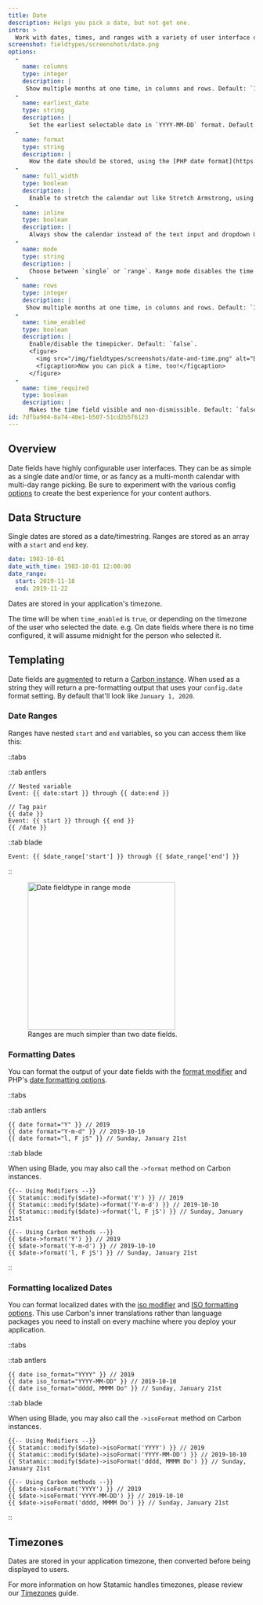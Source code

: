 ```yaml
---
title: Date
description: Helps you pick a date, but not get one.
intro: >
  Work with dates, times, and ranges with a variety of user interface options that make you really enjoy basically just picking numbers from a table.
screenshot: fieldtypes/screenshots/date.png
options:
  -
    name: columns
    type: integer
    description: |
     Show multiple months at one time, in columns and rows. Default: `1`.
  -
    name: earliest_date
    type: string
    description: |
      Set the earliest selectable date in `YYYY-MM-DD` format. Default: `1900-01-01`.
  -
    name: format
    type: string
    description: |
      How the date should be stored, using the [PHP date format](https://www.php.net/manual/en/datetime.format.php). We recommend choosing a format which stores date & time.
  -
    name: full_width
    type: boolean
    description: |
      Enable to stretch the calendar out like Stretch Armstrong, using the maximum amount of available horizontal space. Default: `false`.
  -
    name: inline
    type: boolean
    description: |
      Always show the calendar instead of the text input and dropdown UI. Default: `false`.
  -
    name: mode
    type: string
    description: |
      Choose between `single` or `range`. Range mode disables the time picker. Default: `single`.
  -
    name: rows
    type: integer
    description: |
     Show multiple months at one time, in columns and rows. Default: `1`.
  -
    name: time_enabled
    type: boolean
    description: |
      Enable/disable the timepicker. Default: `false`.
      <figure>
        <img src="/img/fieldtypes/screenshots/date-and-time.png" alt="Date fieldtype with time enabled" width="492">
        <figcaption>Now you can pick a time, too!</figcaption>
      </figure>
  -
    name: time_required
    type: boolean
    description: |
      Makes the time field visible and non-dismissible. Default: `false`.
id: 7dfba904-8a74-40e1-b507-51cd2b5f6123
---
```


## Overview

Date fields have highly configurable user interfaces. They can be as simple as a single date and/or time, or as fancy as a multi-month calendar with multi-day range picking. Be sure to experiment with the various config [options](#options) to create the best experience for your content authors.

## Data Structure

Single dates are stored as a date/timestring. Ranges are stored as an array with a `start` and `end` key.

``` yaml
date: 1983-10-01
date_with_time: 1983-10-01 12:00:00
date_range:
  start: 2019-11-18
  end: 2019-11-22
```

Dates are stored in your application's timezone. 

The time will be when `time_enabled` is `true`, or depending on the timezone of the user who selected the date. e.g. On date fields where there is no time configured, it will assume midnight for the person who selected it.

## Templating

Date fields are [augmented](/augmentation) to return a [Carbon instance][carbon]. When used as a string they will return a pre-formatting output that uses your `config.date` format setting. By default that'll look like `January 1, 2020`.

### Date Ranges

Ranges have nested `start` and `end` variables, so you can access them like this:

::tabs

::tab antlers
```antlers
// Nested variable
Event: {{ date:start }} through {{ date:end }}

// Tag pair
{{ date }}
Event: {{ start }} through {{ end }}
{{ /date }}
```

::tab blade

```blade
Event: {{ $date_range['start'] }} through {{ $date_range['end'] }}
```

::

<figure>
  <img src="/img/fieldtypes/screenshots/date-range.png" alt="Date fieldtype in range mode" width="301">
  <figcaption>Ranges are much simpler than two date fields.</figcaption>
</figure>

### Formatting Dates

You can format the output of your date fields with the [format modifier](/modifiers/format) and PHP's [date formatting options](https://www.php.net/manual/en/function.date.php).

::tabs

::tab antlers
```antlers
{{ date format="Y" }} // 2019
{{ date format="Y-m-d" }} // 2019-10-10
{{ date format="l, F jS" }} // Sunday, January 21st
```

::tab blade

When using Blade, you may also call the `->format` method on Carbon instances.

```blade
{{-- Using Modifiers --}}
{{ Statamic::modify($date)->format('Y') }} // 2019
{{ Statamic::modify($date)->format('Y-m-d') }} // 2019-10-10
{{ Statamic::modify($date)->format('l, F jS') }} // Sunday, January 21st

{{-- Using Carbon methods --}}
{{ $date->format('Y') }} // 2019
{{ $date->format('Y-m-d') }} // 2019-10-10
{{ $date->format('l, F jS') }} // Sunday, January 21st
```

::

### Formatting localized Dates

You can format localized dates with the [iso modifier](/modifiers/iso_format) and [ISO formatting options](https://carbon.nesbot.com/docs/#api-localization). This use Carbon's inner translations rather than language packages you need to install on every machine where you deploy your application.

::tabs

::tab antlers
```antlers
{{ date iso_format="YYYY" }} // 2019
{{ date iso_format="YYYY-MM-DD" }} // 2019-10-10
{{ date iso_format="dddd, MMMM Do" }} // Sunday, January 21st
```

::tab blade

When using Blade, you may also call the `->isoFormat` method on Carbon instances.

```blade
{{-- Using Modifiers --}}
{{ Statamic::modify($date)->isoFormat('YYYY') }} // 2019
{{ Statamic::modify($date)->isoFormat('YYYY-MM-DD') }} // 2019-10-10
{{ Statamic::modify($date)->isoFormat('dddd, MMMM Do') }} // Sunday, January 21st

{{-- Using Carbon methods --}}
{{ $date->isoFormat('YYYY') }} // 2019
{{ $date->isoFormat('YYYY-MM-DD') }} // 2019-10-10
{{ $date->isoFormat('dddd, MMMM Do') }} // Sunday, January 21st

```

::

## Timezones

Dates are stored in your application timezone, then converted before being displayed to users.

For more information on how Statamic handles timezones, please review our [Timezones](/tips/timezones) guide.



[carbon]: https://carbon.nesbot.com/docs/
